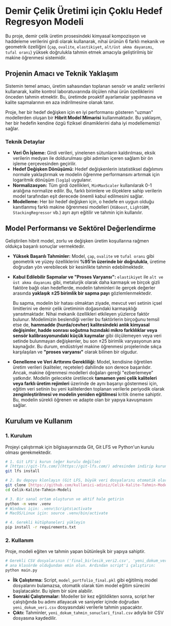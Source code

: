 # Demir Çelik Üretimi için Çoklu Hedef Regresyon Modeli

Bu proje, demir çelik üretim prosesindeki kimyasal kompozisyon ve haddeleme verilerini girdi olarak kullanarak, nihai ürünün 6 farklı mekanik ve geometrik özelliğini (`çap`, `ovalite`, `elastikiyet`, `alt/üst akma dayanımı`, `tufal oranı`) yüksek doğrulukla tahmin etmek amacıyla geliştirilmiş bir makine öğrenmesi sistemidir.

## Projenin Amacı ve Teknik Yaklaşım

Sistemin temel amacı, üretim sahasından toplanan sensör ve analiz verilerini kullanarak, kalite kontrol laboratuvarında ölçülen nihai ürün özelliklerini önceden tahmin etmektir. Bu, üretimde proaktif ayarlamalar yapılmasına ve kalite sapmalarının en aza indirilmesine olanak tanır.

Proje, her bir hedef değişken için en iyi performansı gösteren "uzman" modellerden oluşan bir **Hibrit Model Mimarisi** kullanmaktadır. Bu yaklaşım, her bir hedefin kendine özgü fiziksel dinamiklerini daha iyi modellememizi sağlar.

### Teknik Detaylar
* **Veri Ön İşleme:** Girdi verileri, yinelenen sütunların kaldırılması, eksik verilerin medyan ile doldurulması gibi adımları içeren sağlam bir ön işleme çerçevesinden geçirilir.
* **Hedef Değişken Dönüşümü:** Hedef değişkenlerin istatistiksel dağılımını normale yaklaştırmak ve modelin öğrenme performansını artırmak için logaritmik dönüşüm (`log1p`) uygulanır.
* **Normalizasyon:** Tüm girdi özellikleri, `MinMaxScaler` kullanılarak 0-1 aralığına normalize edilir. Bu, farklı birimlere ve ölçeklere sahip verilerin model tarafından eşit derecede önemli kabul edilmesini sağlar.
* **Modelleme:** Her bir hedef değişken için, o hedefe en uygun olduğu kanıtlanmış farklı makine öğrenmesi modelleri (`XGBoost`, `LightGBM`, `StackingRegressor` vb.) ayrı ayrı eğitilir ve tahmin için kullanılır.

## Model Performansı ve Sektörel Değerlendirme

Geliştirilen hibrit model, zorlu ve değişken üretim koşullarına rağmen oldukça başarılı sonuçlar vermektedir.

* **Yüksek Başarılı Tahminler:** Model, `çap`, `ovalite` ve `tufal oranı` gibi geometrik ve yüzey özelliklerini **%95'in üzerinde bir doğrulukla**, üretime doğrudan yön verebilecek bir kesinlikte tahmin edebilmektedir.

* **Kabul Edilebilir Sapmalar ve "Proses Varyansı":** `elastikiyet` ile `alt ve üst akma dayanımı` gibi, metalurjik olarak daha karmaşık ve birçok gizli faktöre bağlı olan hedeflerde, modelin tahminleri ile gerçek değerler arasında **yaklaşık ±25 birimlik bir sapma payı** gözlemlenmektedir.

    Bu sapma, modelin bir hatası olmaktan ziyade, mevcut veri setinin içsel limitlerini ve demir çelik üretiminin doğasındaki karmaşıklığı yansıtmaktadır. Nihai mekanik özellikleri etkileyen yüzlerce faktör bulunur. Modelimizin beslendiği veriler bu faktörlerin birçoğunu temsil etse de, **hammadde (hurda/cevher) kalitesindeki anlık kimyasal değişimler, hadde sonrası soğutma hızındaki mikro farklılıklar veya sensör kalibrasyonundaki küçük kaymalar** gibi ölçülemeyen veya veri setinde bulunmayan değişkenler, bu son ±25 birimlik varyasyonun ana kaynağıdır. Bu durum, endüstriyel makine öğrenmesi projelerinde sıkça karşılaşılan ve **"proses varyansı"** olarak bilinen bir olgudur.

* **Genelleme ve Veri Arttırımı Gerekliliği:** Model, kendisine öğretilen üretim verileri (kaliteler, reçeteler) dahilinde son derece başarılıdır. Ancak, makine öğrenmesi modelleri doğaları gereği "ezberlemeye" yatkındır. Modelin gelecekte üretilecek **tamamen yeni çelik kaliteleri veya farklı üretim rejimleri** üzerinde de aynı başarıyı göstermesi için, eğitim veri setinin bu yeni kalitelerden toplanan verilerle periyodik olarak **zenginleştirilmesi ve modelin yeniden eğitilmesi** kritik öneme sahiptir. Bu, modelin sürekli öğrenen ve adapte olan bir yapıya kavuşmasını sağlar.

## Kurulum ve Kullanım

### 1. Kurulum

Projeyi çalıştırmak için bilgisayarınızda Git, Git LFS ve Python'un kurulu olması gerekmektedir.

```bash
# 1. Git LFS'i kurun (eğer kurulu değilse)
# [https://git-lfs.com/](https://git-lfs.com/) adresinden indirip kurun ve ardından terminalde çalıştırın:
git lfs install

# 2. Bu depoyu klonlayın (Git LFS, büyük veri dosyalarını otomatik olarak indirecektir)
git clone [https://github.com/kullanici-adiniz/Celik-Kalite-Tahmin-Modeli.git](https://github.com/kullanici-adiniz/Celik-Kalite-Tahmin-Modeli.git)
cd Celik-Kalite-Tahmin-Modeli

# 3. Bir sanal ortam oluşturun ve aktif hale getirin
python -m venv .venv
# Windows için: .venv\Scripts\activate
# MacOS/Linux için: source .venv/bin/activate

# 4. Gerekli kütüphaneleri yükleyin
pip install -r requirements.txt
```

### 2. Kullanım

Proje, modeli eğiten ve tahmin yapan bütünleşik bir yapıya sahiptir.

```bash
# Gerekli CSV dosyalarının ('final_birlesik_veri2.csv', 'yeni_dokum_veri.csv')
# ana klasörde olduğundan emin olun. Ardından script'i çalıştırın:
python main.py
```
* **İlk Çalıştırma:** Script, `model_portfolio_final.pkl` gibi eğitilmiş model dosyalarını bulamazsa, otomatik olarak tüm model eğitim sürecini başlatacaktır. Bu işlem bir süre alabilir.
* **Sonraki Çalıştırmalar:** Modeller bir kez eğitildikten sonra, script her çalıştığında bu adımı atlayacak ve saniyeler içinde doğrudan `yeni_dokum_veri.csv` dosyasındaki verilerle tahmin yapacaktır.
* **Çıktı:** Tahminler, `yeni_dokum_tahmin_sonuclari_final.csv` adıyla bir CSV dosyasına kaydedilir.
